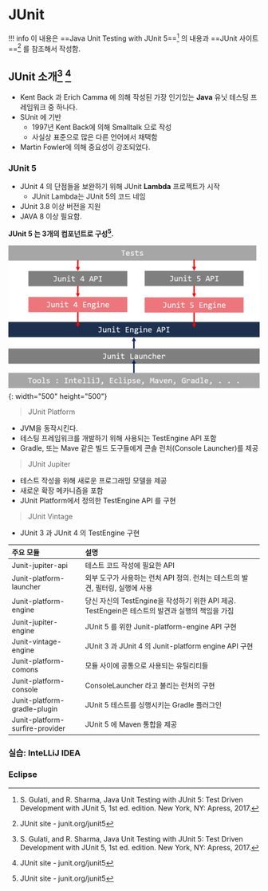 JUnit
=====================

!!! info
    이 내용은 ==Java Unit Testing with JUnit 5==[^1] 의 내용과 ==JUnit 사이트==[^2] 를 참조해서 작성함.



JUnit 소개[^1] [^2]
-------------------------------

- Kent Back 과 Erich Camma 에 의해 작성된 가장 인기있는 **Java** 유닛 테스팅 프레임워크 중 하나다.
- SUnit 에 기반
  - 1997년 Kent Back에 의해 Smalltalk 으로 작성
  - 사실상 표준으로 많은 다른 언어에서 채택함
- Martin Fowler에 의해 중요성이 강조되었다.


### JUnit 5

- JUnit 4 의 단점들을 보완하기 위해 JUnit **Lambda** 프로젝트가 시작
  - JUnit Lambda는 JUnit 5의 코드 네임
- JUnit 3.8 이상 버전을 지원
- JAVA 8 이상 필요함.

**JUnit 5 는 3개의 컴포넌트로 구성[^2].**

![JUnit 5 Architecture](./img/juni5_architecture.png){: width="500" height="500"}

> JUnit Platform

- JVM을 동작시킨다.
- 테스팅 프레임워크를 개발하기 위해 사용되는 TestEngine API 포함
- Gradle, 또는 Mave 같은 빌드 도구들에게 콘솔 런처(Console Launcher)를 제공


> JUnit Jupiter

- 테스트 작성을 위해 새로운 프로그래밍 모델을 제공
- 새로운 확장 메카니즘을 포함
- JUnit Platform에서 정의한 TestEngine API 를 구현
  

> JUnit Vintage

- JUnit 3 과 JUnit 4 의 TestEngine 구현


| 주요 모듈                   |    설명 |
|:---------------------------------|:------------------------------------------------------------|
|Junit-jupiter-api                        |   테스트 코드 작성에 필요한 API    |
|Junit-platform-launcher            |  외부 도구가 사용하는 런처 API 정의. 런처는 테스트의 발견, 필터링, 실행에  사용 |
|Junit-platform-engine               |  당신 자신의 TestEngine을 작성하기 위한 API 제공. TestEngein은 테스트의 발견과 실행의 책임을 가짐|
|Junit-jupiter-engine                   |  JUnit 5 를 위한 Junit-platform-engine API 구현|
|Junit-vintage-engine                 |  JUnit 3 과 JUnit 4 의 Junit-platform engine API 구현 |
|Junit-platform-comons             | 모듈 사이에 공통으로 사용되는 유틸리티들 |
|Junit-platform-console             |  ConsoleLauncher 라고 불리는 런처의 구현 |
|Junit-platform-gradle-plugin    | JUnit 5 테스트를 싱행시키는 Gradle 플러그인 |
|Junit-platform-surfire-provider | JUnit 5 에 Maven 통합을 제공  |


[^1]:
    S. Gulati, and R. Sharma, Java Unit Testing with JUnit 5: Test Driven Development with JUnit 5, 1st ed. edition. New York, NY: Apress, 2017.

[^2]:
    JUnit site - junit.org/junit5



### 실습: InteLLiJ IDEA 




### Eclipse

